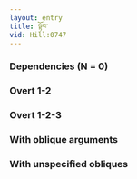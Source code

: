 ```yaml
---
layout: entry
title: སྟོབ་
vid: Hill:0747
---
```

### Dependencies (N = 0)


### Overt 1-2


### Overt 1-2-3


### With oblique arguments


### With unspecified obliques

